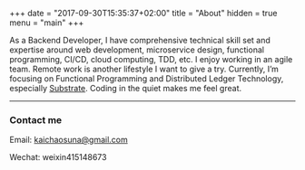 +++
date = "2017-09-30T15:35:37+02:00"
title = "About"
hidden = true
menu = "main"
+++

As a Backend Developer, I have comprehensive technical skill set and expertise around web development, microservice design, functional programming, CI/CD, cloud computing, TDD, etc. I enjoy working in an agile team. Remote work is another lifestyle I want to give a try. Currently, I’m focusing on Functional Programming and Distributed Ledger Technology, especially [Substrate](https://github.com/paritytech/substrate). Coding in the quiet makes me feel great.

***

### Contact me 

Email: kaichaosuna@gmail.com

Wechat: weixin415148673
